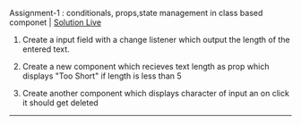 Assignment-1 : conditionals, props,state management in class based componet |  [Solution Live](https://react-wr88pt.stackblitz.io/)


1. Create a input field with a change listener which output the length of the entered text.


2. Create a new component which recieves text length as prop which displays "Too Short" if length is less than 5 


3. Create another component which displays character of input an on click it should get deleted

------------------------------------------------------------------------------------
